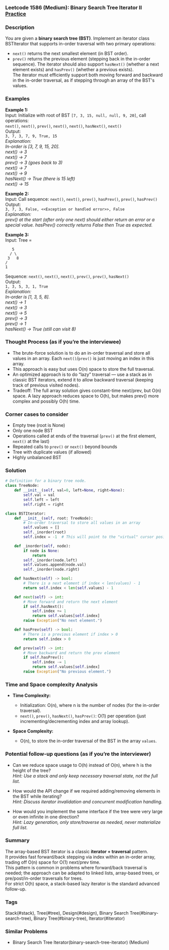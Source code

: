 ### Leetcode 1586 (Medium): Binary Search Tree Iterator II [Practice](https://leetcode.com/problems/binary-search-tree-iterator-ii)

### Description  
You are given a **binary search tree (BST)**. Implement an iterator class BSTIterator that supports in-order traversal with two primary operations:
- `next()` returns the next smallest element (in BST order).
- `prev()` returns the previous element (stepping back in the in-order sequence).
The iterator should also support `hasNext()` (whether a next element exists) and `hasPrev()` (whether a previous exists).  
The iterator must efficiently support both moving forward and backward in the in-order traversal, as if stepping through an array of the BST's values.

### Examples  

**Example 1:**  
Input: Initialize with root of BST ```[7, 3, 15, null, null, 9, 20]```, call operations:  
`next()`, `next()`, `prev()`, `next()`, `next()`, `hasNext()`, `next()`  
Output:  
`3, 7, 3, 7, 9, True, 15`  
*Explanation:  
In-order is [3, 7, 9, 15, 20].  
next() → 3  
next() → 7  
prev() → 3 (goes back to 3)  
next() → 7  
next() → 9  
hasNext() → True (there is 15 left)  
next() → 15*

**Example 2:**  
Input: Call sequence: `next()`, `next()`, `prev()`, `hasPrev()`, `prev()`, `hasPrev()`  
Output:  
`3, 7, 3, False, <<Exception or handled error>>, False`  
*Explanation:  
prev() at the start (after only one next) should either return an error or a special value. hasPrev() correctly returns False then True as expected.*

**Example 3:**  
Input: Tree =  
```
   5
  / \
 3   8
/
1
```
Sequence: `next()`, `next()`, `next()`, `prev()`, `prev()`, `hasNext()`  
Output:  
`1, 3, 5, 3, 1, True`  
*Explanation:  
In-order is [1, 3, 5, 8].  
next() → 1  
next() → 3  
next() → 5  
prev() → 3  
prev() → 1  
hasNext() → True (still can visit 8)*

### Thought Process (as if you’re the interviewee)  
- The brute-force solution is to do an in-order traversal and store all values in an array. Each `next()`/`prev()` is just moving an index in this array.
- This approach is easy but uses O(n) space to store the full traversal.
- An optimized approach is to do “lazy” traversal — use a stack as in classic BST iterators, extend it to allow backward traversal (keeping track of previous visited nodes).
- Tradeoff: The full array solution gives constant-time next/prev, but O(n) space. A lazy approach reduces space to O(h), but makes prev() more complex and possibly O(h) time.

### Corner cases to consider  
- Empty tree (root is None)
- Only one node BST
- Operations called at ends of the traversal (`prev()` at the first element, `next()` at the last)
- Repeated calls to `prev()` or `next()` beyond bounds
- Tree with duplicate values (if allowed)
- Highly unbalanced BST

### Solution

```python
# Definition for a binary tree node.
class TreeNode:
    def __init__(self, val=0, left=None, right=None):
        self.val = val
        self.left = left
        self.right = right

class BSTIterator:
    def __init__(self, root: TreeNode):
        # In-order traversal to store all values in an array
        self.values = []
        self._inorder(root)
        self.index = -1  # This will point to the "virtual" cursor position

    def _inorder(self, node):
        if node is None:
            return
        self._inorder(node.left)
        self.values.append(node.val)
        self._inorder(node.right)

    def hasNext(self) -> bool:
        # There is a next element if index < len(values) - 1
        return self.index < len(self.values) - 1

    def next(self) -> int:
        # Move forward and return the next element
        if self.hasNext():
            self.index += 1
            return self.values[self.index]
        raise Exception("No next element.")

    def hasPrev(self) -> bool:
        # There is a previous element if index > 0
        return self.index > 0

    def prev(self) -> int:
        # Move backward and return the prev element
        if self.hasPrev():
            self.index -= 1
            return self.values[self.index]
        raise Exception("No previous element.")
```

### Time and Space complexity Analysis  

- **Time Complexity:**  
  - Initialization: O(n), where n is the number of nodes (for the in-order traversal).
  - `next()`, `prev()`, `hasNext()`, `hasPrev()`: O(1) per operation (just incrementing/decrementing index and array lookup).

- **Space Complexity:**  
  - O(n), to store the in-order traversal of the BST in the array `values`.

### Potential follow-up questions (as if you’re the interviewer)  

- Can we reduce space usage to O(h) instead of O(n), where h is the height of the tree?  
  *Hint: Use a stack and only keep necessary traversal state, not the full list.*

- How would the API change if we required adding/removing elements in the BST while iterating?  
  *Hint: Discuss iterator invalidation and concurrent modification handling.*

- How would you implement the same interface if the tree were very large or even infinite in one direction?  
  *Hint: Lazy generation, only store/traverse as needed, never materialize full list.*

### Summary
The array-based BST iterator is a classic **iterator + traversal** pattern.  
It provides fast forward/back stepping via index within an in-order array, trading off O(n) space for O(1) next/prev time.  
This pattern is common in problems where forward/back traversal is needed; the approach can be adapted to linked lists, array-based trees, or pre/post/in-order traversals for trees.  
For strict O(h) space, a stack-based lazy iterator is the standard advanced follow-up.

### Tags
Stack(#stack), Tree(#tree), Design(#design), Binary Search Tree(#binary-search-tree), Binary Tree(#binary-tree), Iterator(#iterator)

### Similar Problems
- Binary Search Tree Iterator(binary-search-tree-iterator) (Medium)